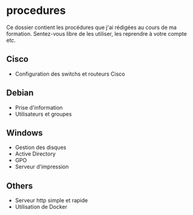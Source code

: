 # procedures

Ce dossier contient les procédures que j'ai rédigées au cours de ma formation. Sentez-vous libre de les utiliser, les reprendre à votre compte etc.

## Cisco

- Configuration des switchs et routeurs Cisco

## Debian

- Prise d'information
- Utilisateurs et groupes

## Windows

- Gestion des disques
- Active Directory
- GPO
- Serveur d'impression

## Others

- Serveur http simple et rapide
- Utilisation de Docker
